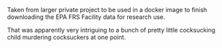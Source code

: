 Taken from larger private project to be used in a docker image to finish downloading the EPA FRS Facility data for research use.

That was apparently very intriguing to a bunch of pretty little cocksucking child murdering cocksuckers at one point.
